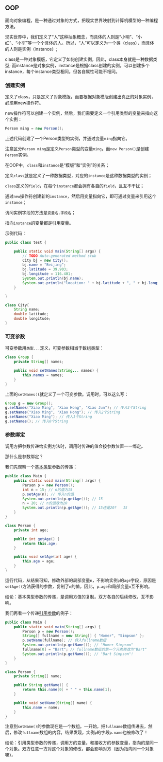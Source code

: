 ## OOP

面向对象编程，是一种通过对象的方式，把现实世界映射到计算机模型的一种编程方法。

现实世界中，我们定义了“人”这种抽象概念，而具体的人则是“小明”、“小红”、“小军”等一个个具体的人。所以，“人”可以定义为一个类（class），而具体的人则是实例（instance）;

 class是一种对象模版，它定义了如何创建实例，因此，class本身就是一种数据类型; 而instance是对象实例，instance是根据class创建的实例，可以创建多个instance，每个instance类型相同，但各自属性可能不相同。





### 创建实例

定义了class，只是定义了对象模版，而要根据对象模版创建出真正的对象实例，必须用new操作符。





new操作符可以创建一个实例，然后，我们需要定义一个引用类型的变量来指向这个实例：

```java
Person ming = new Person();
```

上述代码创建了一个Person类型的实例，并通过变量`ming`指向它。

注意区分`Person ming`是定义`Person`类型的变量`ming`，而`new Person()`是创建`Person`实例。





在OOP中，`class`和`instance`是“模版”和“实例”的关系；

定义`class`就是定义了一种数据类型，对应的`instance`是这种数据类型的实例；

`class`定义的`field`，在每个`instance`都会拥有各自的`field`，且互不干扰；

通过`new`操作符创建新的`instance`，然后用变量指向它，即可通过变量来引用这个`instance`；

访问实例字段的方法是`变量名.字段名`；

指向`instance`的变量都是引用变量。





示例代码：

```java
public class test {

	public static void main(String[] args) {
		// TODO Auto-generated method stub
		City bj = new City();
        bj.name = "Beijing";
        bj.latitude = 39.903;
        bj.longitude = 116.401;
        System.out.println(bj.name);
        System.out.println("location: " + bj.latitude + ", " + bj.longitude);
	}

}

class City{
	String name;
	double latitude;
	double longitude;
}
```





### 可变参数

可变参数用`类型...`定义，可变参数相当于数组类型：

```java
class Group {
    private String[] names;

    public void setNames(String... names) {
        this.names = names;
    }
}
```

上面的`setNames()`就定义了一个可变参数。调用时，可以这么写：

```java
Group g = new Group();
g.setNames("Xiao Ming", "Xiao Hong", "Xiao Jun"); // 传入3个String
g.setNames("Xiao Ming", "Xiao Hong"); // 传入2个String
g.setNames("Xiao Ming"); // 传入1个String
g.setNames(); // 传入0个String
```





### 参数绑定

调用方把参数传递给实例方法时，调用时传递的值会按参数位置一一绑定。

那什么是参数绑定？

我们先观察一个<u>基本类型</u>参数的传递：

```java
public class Main {
    public static void main(String[] args) {
        Person p = new Person();
        int n = 15; // n的值为15
        p.setAge(n); // 传入n的值
        System.out.println(p.getAge()); // 15
        n = 20; // n的值改为20
        System.out.println(p.getAge()); // 15还是20?   15
    }
}

class Person {
    private int age;

    public int getAge() {
        return this.age;
    }

    public void setAge(int age) {
        this.age = age;
    }
}

```

运行代码，从结果可知，修改外部的局部变量`n`，不影响实例`p`的`age`字段，原因是`setAge()`方法获得的参数，复制了`n`的值，因此，`p.age`和局部变量`n`互不影响。

结论：基本类型参数的传递，是调用方值的复制。双方各自的后续修改，互不影响。



我们再看一个传递<u>引用参数</u>的例子：

```java
public class Main {
    public static void main(String[] args) {
        Person p = new Person();
        String[] fullname = new String[] { "Homer", "Simpson" };
        p.setName(fullname); // 传入fullname数组
        System.out.println(p.getName()); // "Homer Simpson"
        fullname[0] = "Bart"; // fullname数组的第一个元素修改为"Bart"
        System.out.println(p.getName()); // "Bart Simpson"!
    }
}

class Person {
    private String[] name;

    public String getName() {
        return this.name[0] + " " + this.name[1];
    }

    public void setName(String[] name) {
        this.name = name;
    }
}

```

注意到`setName()`的参数现在是一个数组。一开始，把`fullname`数组传进去，然后，修改`fullname`数组的内容，结果发现，实例`p`的字段`p.name`也被修改了！

结论：引用类型参数的传递，调用方的变量，和接收方的参数变量，指向的是同一个对象。双方任意一方对这个对象的修改，都会影响对方（因为指向同一个对象嘛）。 